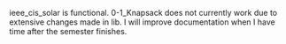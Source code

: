 ieee_cis_solar is functional. 0-1_Knapsack does not currently work due to extensive changes made in lib. I will improve documentation when I have time after the semester finishes.
